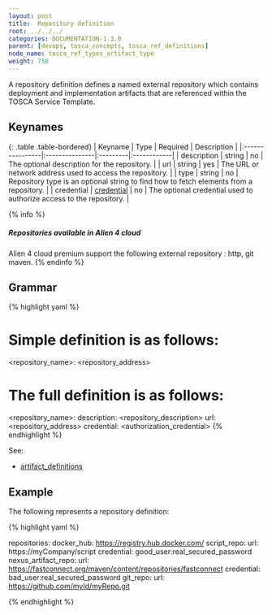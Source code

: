 ```yaml
---
layout: post
title:  Repository definition
root: ../../../
categories: DOCUMENTATION-1.3.0
parent: [devops, tosca_concepts, tosca_ref_definitions]
node_name: tosca_ref_types_artifact_type
weight: 750
---
```


A repository definition defines a named external repository which contains deployment and implementation artifacts that are referenced within the TOSCA Service Template.

## Keynames

{: .table .table-bordered}
| Keyname         | Type           | Required | Description |
|:----------------|:---------------|:---------|:------------|
| description     | string         | no       | The optional description for the repository. |
| url             | string         | yes      | The URL or network address used to access the repository. |
| type            | string         | no       | Repository type is an optional string to find how to fetch elements from a repository. |
| credential      | [credential](#/documentation/1.3.0/devops_guide/tosca_grammar/data_type.html)     | no       | The optional credential used to authorize access to the repository. |

{% info %}
<h5>Repositories available in Alien 4 cloud</h5>
Alien 4 cloud premium support the following external repository : http, git maven.
{% endinfo %}

## Grammar

{% highlight yaml %}
# Simple definition is as follows:
<repository_name>: <repository_address>

# The full definition is as follows:
<repository_name>:
  description: <repository_description>
  url: <repository_address>
  credential: <authorization_credential>
{% endhighlight %}

See:

- [artifact_definitions](#/documentation/1.3.0/devops_guide/tosca_grammar/artifact_definition.html)

## Example

The following represents a repository definition:

{% highlight yaml %}

repositories:
  docker_hub: https://registry.hub.docker.com/
  script_repo:
    url: https://myCompany/script
    credential: good_user:real_secured_password
  nexus_artifact_repo:
    url: https://fastconnect.org/maven/content/repositories/fastconnect
    credential: bad_user:real_secured_password
  git_repo:
    url: https://github.com/myId/myRepo.git

{% endhighlight %}
